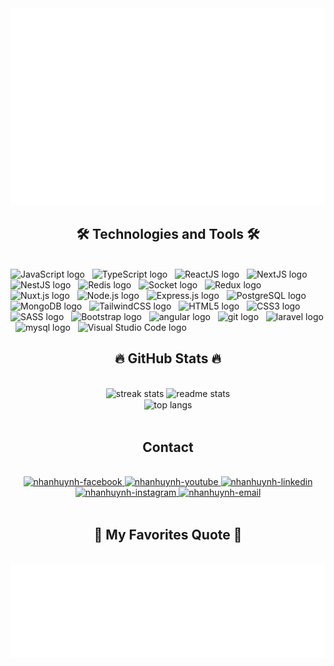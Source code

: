 <!-- NhanHuynh -->
<a href="#" target="_blank">
  <img src="svg/nhanhuynh.svg" width="1200" alt="Portfolio Huynh Thien Nhan" />
</a>

<h2 align="center">🛠 Technologies and Tools 🛠</h2>
<br>
<!-- https://simpleicons.org/ -->
<span><img src="https://img.shields.io/badge/JavaScript-282C34?logo=javascript&logoColor=F7DF1E" alt="JavaScript logo" title="JavaScript" height="25" /></span>
&nbsp;
<span><img src="https://img.shields.io/badge/TypeScript-282C34?logo=typescript&logoColor=3178C6" alt="TypeScript logo" title="TypeScript" height="25" /></span>
&nbsp;
<span><img src="https://img.shields.io/badge/ReactJS-282C34?logo=react&logoColor=61DAFB" alt="ReactJS logo" title="ReactJS" height="25" /></span>
&nbsp;
<span><img src="https://img.shields.io/badge/Next.js-282C34?logo=next.js&logoColor=FFFFFF" alt="NextJS logo" title="NextJS" height="25" /></span>
&nbsp;
<span><img src="https://img.shields.io/badge/Nest.js-282C34?logo=nestjs&logoColor=F03" alt="NestJS logo" title="NestJS" height="25" /></span>
&nbsp;
<span><img src="https://img.shields.io/badge/Redis-282C34?logo=redis&logoColor=red" alt="Redis logo" title="Redis" height="25" /></span>
&nbsp;
<span><img src="https://img.shields.io/badge/Socket.io-282C34?logo=socket.io&logoColor=white" alt="Socket logo" title="Socket.io" height="25" /></span>
&nbsp;
<span><img src="https://img.shields.io/badge/Redux-282C34?logo=redux&logoColor=764ABC" alt="Redux logo" title="Redux" height="25" /></span>
&nbsp;
<span><img src="https://img.shields.io/badge/Nuxt.js-282C34?logo=nuxt.js&logoColor=4FC08D" alt="Nuxt.js logo" title="Nuxt.js" height="25" /></span>
&nbsp;
<span><img src="https://img.shields.io/badge/Node.js-282C34?logo=node.js&logoColor=00F200" alt="Node.js logo" title="Node.js" height="25" /></span>
&nbsp;
<span><img src="https://img.shields.io/badge/Express-282C34?logo=express&logoColor=FFFFFF" alt="Express.js logo" title="Express.js" height="25" /></span>
&nbsp;
<span><img src="https://img.shields.io/badge/PostgreSQL-282C34?logo=postgresql&logoColor=cyan" alt="PostgreSQL logo" title="PostgreSQL" height="25" /></span>
&nbsp;
<span><img src="https://img.shields.io/badge/MongoDB-282C34?logo=mongodb&logoColor=47A248" alt="MongoDB logo" title="MongoDB" height="25" /></span>
&nbsp;
<span><img src="https://img.shields.io/badge/Tailwind%20CSS-282C34?logo=tailwind-css&logoColor=38B2AC" alt="TailwindCSS logo" title="TailwindCSS" height="25" /></span>
&nbsp;
<span><img src="https://img.shields.io/badge/HTML5-282C34?logo=html5&logoColor=E34F26" alt="HTML5 logo" title="HTML5" height="25" /></span>
&nbsp;
<span><img src="https://img.shields.io/badge/CSS3-282C34?logo=css3&logoColor=1572B6" alt="CSS3 logo" title="CSS3" height="25" /></span>
&nbsp;
<span><img src="https://img.shields.io/badge/Sass-282C34?logo=sass&logoColor=CC6699" alt="SASS logo" title="SASS" height="25" /></span>
&nbsp;
<span><img src="https://img.shields.io/badge/Bootstrap-282C34?logo=bootstrap&logoColor=7952B3" alt="Bootstrap logo" title="Bootstrap" height="25" /></span>
&nbsp;
<span><img src="https://img.shields.io/badge/Angular-282C34?logo=angular&logoColor=DD0031" alt="angular logo" title="angular" height="25" /></span>
&nbsp;
<span><img src="https://img.shields.io/badge/git-282C34?logo=git&logoColor=F05032" alt="git logo" title="git" height="25" /></span>
&nbsp;
<span><img src="https://img.shields.io/badge/Laravel-282C34?logo=laravel&logoColor=FF2D20" alt="laravel logo" title="laravel" height="25" /></span>
&nbsp;
<span><img src="https://img.shields.io/badge/MySQL-282C34?logo=mysql&logoColor=4479A1" alt="mysql logo" title="mysql" height="25" /></span>
&nbsp;
<span><img src="https://img.shields.io/badge/VS%20Code-282C34?logo=visual-studio-code&logoColor=007ACC" alt="Visual Studio Code logo" title="Visual Studio Code" height="25" /></span>
&nbsp;

<br>

<h2 align="center">🔥 GitHub Stats 🔥</h2>
<!-- https://github.com/anuraghazra/github-readme-stats -->
<br>
<div align=center>
  <img width=390 src="https://readme-streak-htnhan-dev.vercel.app/?user=htnhan-dev&count_private=true&theme=react&border_radius=10" alt="streak stats"/>
  <img width=390 src="https://readme-start-htnhan-dev.vercel.app/api?username=htnhan-dev&count_private=true&show_icons=true&theme=react&rank_icon=github&border_radius=10" alt="readme stats" />
  <br/>
   <img width=325 align="center" src="https://readme-start-htnhan-dev.vercel.app/api/top-langs/?username=htnhan-dev&hide=HTML&langs_count=8&layout=compact&theme=react&border_radius=10&size_weight=0.5&count_weight=0.5&exclude_repo=github-readme-stats" alt="top langs" />
</div>



<br>

<h2 align="center">Contact</h2>
<br>
<!-- https://icons8.com -->
<div align="center">
  <a href="https://www.facebook.com/Kai3110.Kai" target="blank">
    <img src="https://img.icons8.com/bubbles/100/000000/facebook-new.png" alt="nhanhuynh-facebook" />
  </a>
  <a href="https://www.youtube.com/channel/UCGepTGAfNX83rRKp-r-iJ1w" target="blank">
    <img src="https://img.icons8.com/bubbles/100/000000/youtube-squared.png" alt="nhanhuynh-youtube" />
  </a>
  <a href="https://www.linkedin.com/in/nhanhuynh" target="blank">
    <img src="https://img.icons8.com/bubbles/100/000000/linkedin.png" alt="nhanhuynh-linkedin" />
  </a>
  <a href="https://instagram.com/kaitina3116" target="blank">
    <img src="https://img.icons8.com/bubbles/100/000000/instagram.png" alt="nhanhuynh-instagram" />
  </a>
  <a href="mailto:nhanhuynh495@gmail.com" target="top">
    <img src="https://img.icons8.com/bubbles/100/000000/apple-mail.png" alt="nhanhuynh-email" />
  </a>
</div>

<br>

<h2 align="center">📑 My Favorites Quote 📑</h2>
<br>
<a href="#" target="_blank">
  <img src="svg/nhanhuynh-quotes.svg" width="846" height="150" alt="Portfolio Huynh Thien Nhan" />
</a>
